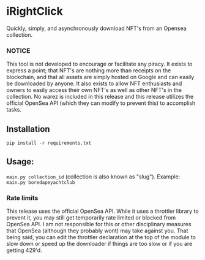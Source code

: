 # iRightClick
Quickly, simply, and asynchronously download NFT's from an Opensea collection.

### NOTICE
This tool is not developed to encourage or facilitate any piracy. It exists to express a point; that NFT's are nothing more than receipts on the blockchain, and that all assets are simply hosted on Google and can easily be downloaded by anyone. It also exists to allow NFT enthusiasts and owners to easily access their own NFT's as well as other NFT's in the collection.
No warez is included in this release and this release utilizes the official OpenSea API (which they can modify to prevent this) to accomplish tasks.

## Installation
`pip install -r requirements.txt`

## Usage:
`main.py collection_id` (collection is also known as "slug").
Example: `main.py boredapeyachtclub`

### Rate limits
This release uses the official OpenSea API. While it uses a throttler library to prevent it, you may still get temporarily rate limited or blocked from OpenSea API. I am not responsible for this or other disciplinary measures that OpenSea (although they probably wont) may take against you.
That being said, you can edit the throttler declaration at the top of the module to slow down or speed up the downloader if things are too slow or if you are getting 429'd.
